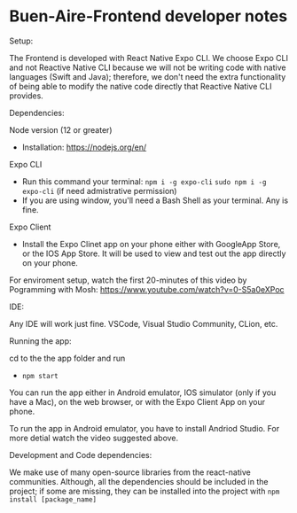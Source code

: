 # Buen-Aire-Frontend developer notes

Setup:

The Frontend is developed with React Native Expo CLI. We choose Expo CLI and not Reactive Native CLI because we will not be writing code with native languages (Swift and Java); therefore, we don't need the extra functionality of being able to 
modify the native code directly that Reactive Native CLI provides. 


Dependencies:

Node version (12 or greater) 
- Installation: https://nodejs.org/en/

Expo CLI
- Run this command your terminal: 
	`npm i -g expo-cli`
	`sudo npm i -g expo-cli` (if need admistrative permission)
- If you are using window, you'll need a Bash Shell as your terminal. Any is fine. 

Expo Client
- Install the Expo Clinet app on your phone either with GoogleApp Store, or the IOS App Store. It will be used to view and test out the app directly on your phone. 



For enviroment setup, watch the first 20-minutes of this video by Pogramming with Mosh: https://www.youtube.com/watch?v=0-S5a0eXPoc 


IDE:

Any IDE will work just fine. VSCode, Visual Studio Community, CLion, etc. 

Running the app:

cd to the the app folder and run
- `npm start`

You can run the app either in Android emulator, IOS simulator (only if you have a Mac), on the web browser, or with the Expo Client App on your phone. 

To run the app in Android emulator, you have to install Andriod Studio. For more detial watch the video suggested above. 


Development and Code dependencies:

We make use of many open-source libraries from the react-native communities. Although,
all the dependencies should be included in the project; if some are missing, they can be installed into the project with 
`npm install [package_name]`
